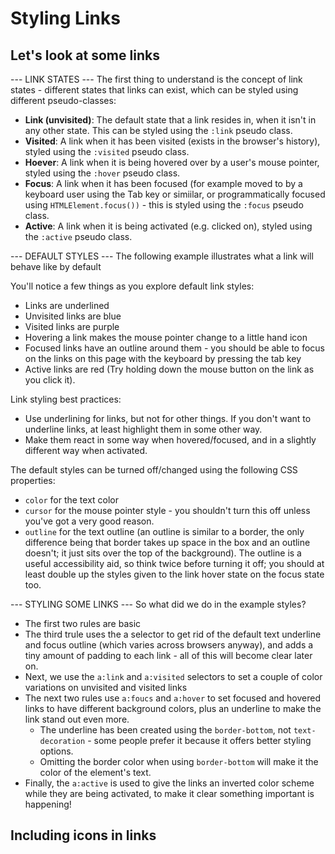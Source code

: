 # Styling Links #

## Let's look at some links ##

--- LINK STATES ---
The first thing to understand is the concept of link states - different states that links can exist, which can be styled using different pseudo-classes:

* **Link (unvisited)**: The default state that a link resides in, when it isn't in any other state. This can be styled using the `:link` pseudo class.
* **Visited**: A link when it has been visited (exists in the browser's history), styled using the `:visited` pseudo class.
* **Hoever**: A link when it is being hovered over by a user's mouse pointer, styled using the `:hover` pseudo class.
* **Focus**: A link when it has been focused (for example moved to by a keyboard user using the Tab key or simiilar, or programmatically focused using `HTMLElement.focus())` - this is styled using the `:focus` pseudo class.
* **Active**: A link when it is being activated (e.g. clicked on), styled using the `:active` pseudo class.

--- DEFAULT STYLES ---
The following example illustrates what a link will behave like by default

You'll notice a few things as you explore default link styles:
  * Links are underlined
  * Unvisited links are blue
  * Visited links are purple
  * Hovering a link makes the mouse pointer change to a little hand icon
  * Focused links have an outline around them - you should be able to focus on the links on this page with the keyboard by pressing the tab key
  * Active links are red (Try holding down the mouse button on the link as you click it).

Link styling best practices:
  * Use underlining for links, but not for other things. If you don't want to underline links, at least highlight them in some other way.
  * Make them react in some way when hovered/focused, and in a slightly different way when activated.

The default styles can be turned off/changed using the following CSS properties:
  * `color` for the text color
  * `cursor` for the mouse pointer style - you shouldn't turn this off unless you've got a very good reason.
  * `outline` for the text outline (an outline is similar to a border, the only difference being that border takes up space in the box and an outline doesn't; it just sits over the top of the background). The outline is a useful accessibility aid, so think twice before turning it off; you should at least double up the styles given to the link hover state on the focus state too.

--- STYLING SOME LINKS ---
So what did we do in the example styles?
  * The first two rules are basic
  * The third trule uses the a selector to get rid of the default text underline and focus outline (which varies across browsers anyway), and adds a tiny amount of padding to each link - all of this will become clear later on.
  * Next, we use the `a:link` and `a:visited` selectors to set a couple of color variations on unvisited and visited links
  * The next two rules use `a:foucs` and `a:hover` to set focused and hovered links to have different background colors, plus an underline to make the link stand out even more.
    * The underline has been created using the `border-bottom`, not `text-decoration` - some people prefer it because it offers better styling options.
    * Omitting the border color when using `border-bottom` will make it the color of the element's text.
  * Finally, the `a:active` is used to give the links an inverted color scheme while they are being activated, to make it clear something important is happening!

  ## Including icons in links ##